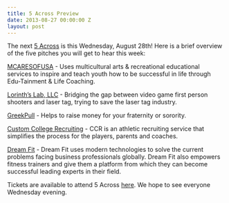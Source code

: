 ```yaml
---
title: 5 Across Preview
date: 2013-08-27 00:00:00 Z
layout: post
---
```

 
<p>The next <a href="http://www.5across.org/" target="_blank">5 Across</a> is this Wednesday, August 28th! Here is a brief overview of the five pitches you will get to hear this week:</p>
<p><a href="https://www.facebook.com/Mcaresofusa" target="_blank">MCARESOFUSA</a> - Uses multicultural arts &amp; recreational educational services to inspire and teach youth how to be successful in life through Edu-Tainment &amp; Life Coaching.</p>
<p><a href="http://urbancombatgame.com/" target="_blank">Lorinth&rsquo;s Lab, LLC</a> - Bridging the gap between video game first person shooters and laser tag, trying to save the laser tag industry.</p>
<p><a href="http://www.greekpull.com/" target="_blank">GreekPull</a> - Helps to raise money for your fraternity or sorority.</p>
<p><a href="http://customcollegerecruiting.com/" target="_blank">Custom College Recruiting</a> - CCR is an athletic recruiting service that simplifies the process for the players, parents and coaches.</p>
<p><a href="http://dreamfit-personaltraining.com/" target="_blank">Dream Fit</a> - Dream Fit uses modern technologies to solve the current problems facing business professionals globally. Dream Fit also empowers fitness trainers and give them a platform from which they can become successful leading experts in their field.</p>
<p>Tickets are available to attend 5 Across <a href="https://5across.eventbrite.com/" target="_blank">here</a>. We hope to see everyone Wednesday evening.</p>

